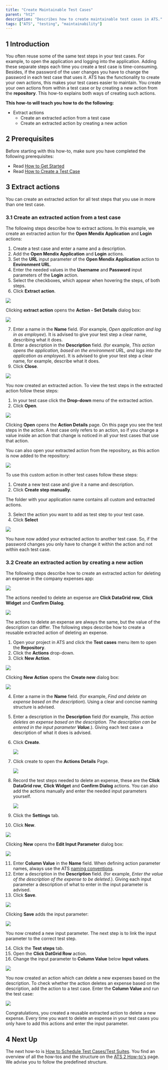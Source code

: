 ```yaml
---
title: "Create Maintainable Test Cases"
parent: "ht2"
description: "Describes how to create maintainable test cases in ATS."
tags: ["ATS", "testing", "maintainability"]
---
```


## 1 Introduction

You often reuse some of the same test steps in your test cases. For example, to open the application and logging into the application. Adding these separate steps each time you create a test case is time-consuming. Besides, if the password of the user changes you have to change the password in each test case that uses it. ATS has the functionality to create your own actions, this makes your test cases easier to maintain. You create your own actions from within a test case or by creating a new action from the **repository**. This how-to explains both ways of creating such actions.

**This how-to will teach you how to do the following:**
* Extract actions
    * Create an extracted action from a test case
    * Create an extracted action by creating a new action

## 2 Prerequisites

Before starting with this how-to, make sure you have completed the following prerequisites:

* Read [How to Get Started](ht2-getting-started)
* Read [How to Create a Test Case](ht2-create-a-test-case)

## 3 Extract actions

You can create an extracted action for all test steps that you use in more than one test case.

### 3.1 Create an extracted action from a test case 

The following steps describe how to extract actions. In this example, we create an extracted action for the **Open Mendix Application** and **Login** actions:

1. Create a test case and enter a name and a description.
2. Add the **Open Mendix Application** and **Login** actions.
3. Set the **URL** input parameter of the **Open Mendix Application** action to **Environment URL**.
4. Enter the needed values in the **Username** and **Password** input parameters of the **Login** action. 
5. Select the checkboxes, which appear when hovering the steps, of both steps.
6. Click **Extract action**.

 ![](attachments/ht2-create-extracted-actions/extract-actions.png)

   Clicking **extract action** opens the **Action - Set Details** dialog box:

 ![](attachments/ht2-create-extracted-actions/action-set-details.png)

7. Enter a name in the **Name** field. (For example, *Open application and log in as employee*). It is advised to give your test step a clear name, describing what it does.
8. Enter a description in the **Description** field. (for example, *This action opens the application, based on the environment URL, and logs into the application as employee*). It is advised to give your test step a clear name, for example, describe what it does.
9. Click **Close**.

 ![](attachments/ht2-create-extracted-actions/close-extracted-action.png)

 You now created an extracted action. To view the test steps in the extracted action follow these steps:

1. In your test case click the **Drop-down** menu of the extracted action.
2. Click **Open**.

 ![](attachments/ht2-create-extracted-actions/click-open.png)

Clicking **Open** opens the **Action Details** page. On this page you see the test steps in the action. A test case only refers to an action, so if you change a value inside an action that change is noticed in all your test cases that use that action.

You can also open your extracted action from the repository, as this action is now added to the repository:

 ![](attachments/ht2-create-extracted-actions/open-app-and-login-action.png)

To use this custom action in other test cases follow these steps:

1. Create a new test case and give it a name and description.
2. Click **Create step manually**.
 
 The folder with your application name contains all custom and extracted actions.
 
3. Select the action you want to add as test step to your test case.
4. Click **Select**

  ![](attachments/ht2-create-extracted-actions/add-extracted-action.png)

 You have now added your extracted action to another test case. So, if the password changes you only have to change it within the action and not within each test case. 
  
### 3.2 Create an extracted action by creating a new action 
  
The following steps describe how to create an extracted action for deleting an expense in the company expenses app:

![](attachments/ht2-create-extracted-actions/Deleting_an_expense.png)

The actions needed to delete an expense are **Click DataGrid row**, **Click Widget** and **Confirm Dialog**. 

![](attachments/ht2-create-extracted-actions/test-steps-delete-expense.png)

The actions to delete an expense are always the same, but the value of the description can differ. The following steps describe how to create a reusable extracted action of deleting an expense.

1. Open your project in ATS and click the **Test cases** menu item to open the **Repository**.
2. Click the **Actions** drop-down.
3. Click **New Action**.

![](attachments/ht2-create-extracted-actions/create-new-action.png)

Clicking **New Action** opens the **Create new** dialog box:

![](attachments/ht2-create-extracted-actions/create-new.png)

4. Enter a name in the **Name** field. (for example, *Find and delete an expense based on the description*). Using a clear and concise naming structure is advised.    
5. Enter a description in the **Description** field (for example, *This action deletes an expense based on the description. The description can be entered in the input parameter **Value**.*). Giving each test case a description of what it does is advised.
6. Click **Create**.

   ![](attachments/ht2-create-extracted-actions/click-create-of-action.png)

7. Click create to open the **Actions Details** Page.

   ![](attachments/ht2-create-extracted-actions/action-details-page.png)

8. Record the test steps needed to delete an expense, these are the **Click DataGrid row**, **Click Widget** and **Confirm Dialog** actions. You can also add the actions manually and enter the needed input parameters yourself.

   ![](attachments/ht2-create-extracted-actions/added-steps.png)

9. Click the **Settings** tab.
10. Click **New**.

   ![](attachments/ht2-create-extracted-actions/create-new-input-parameter.png)

   Clicking **New** opens the **Edit Input Parameter** dialog box:

   ![](attachments/ht2-create-extracted-actions/edit-input-parameter-dialog.png)

11. Enter **Column Value** in the **Name** field. When defining action parameter names, always use the ATS [naming conventions](rg1-best-practices).
12. Enter a description in the **Description** field. (for example, *Enter the value of the description of the expense to be deleted.*). Giving each input parameter a description of what to enter in the input parameter is advised.
13. Click **Save**.

   ![](attachments/ht2-create-extracted-actions/save-input-parameter.png)

   Clicking **Save** adds the input parameter:

   ![](attachments/ht2-create-extracted-actions/added-input-parameter.png)

   You now created a new input parameter. The next step is to link the input parameter to the correct test step. 

14. Click the **Test steps** tab.
15. Open the **Click DatGrid Row** action.
16. Change the input parameter to **Column Value** below **Input values**.

![](attachments/ht2-create-extracted-actions/change-input-parameter.png)

You now created an action which can delete a new expenses based on the description. To check whether the action deletes an expense based on the description, add the action to a test case. Enter the **Column Value** and run the test case:

![](attachments/ht2-create-extracted-actions/enter-input-and-run.png)

Congratulations, you created a reusable extracted action to delete a new expense. Every time you want to delete an expense in your test cases you only have to add this actions and enter the input parameter. 

## 4 Next Up

The next how-to is [How to Schedule Test Cases/Test Suites](ht2-schedule-testcase-testsuite). You find an overview of all the how-tos and the structure on the [ATS 2 How-to's](ht2) page. We advise you to follow the predefined structure.
